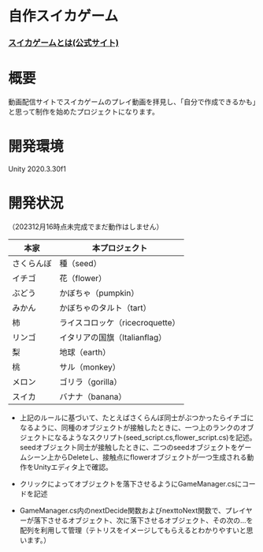 # 自作スイカゲーム

### [スイカゲームとは(公式サイト)](https://store-jp.nintendo.com/list/software/70010000043363.html)

# 概要
動画配信サイトでスイカゲームのプレイ動画を拝見し、「自分で作成できるかも」と思って制作を始めたプロジェクトになります。

# 開発環境
Unity 2020.3.30f1

# 開発状況
（202312月16時点未完成でまだ動作はしません）

| 本家 | 本プロジェクト |
| ---- | ---- |
| さくらんぼ | 種（seed） |
| イチゴ | 花（flower） |
| ぶどう | かぼちゃ（pumpkin）|
| みかん | かぼちゃのタルト（tart） |
| 柿 | ライスコロッケ（ricecroquette） |
| リンゴ | イタリアの国旗（Italianflag）|
| 梨 | 地球（earth） |
| 桃 | サル（monkey）|
| メロン | ゴリラ（gorilla） |
| スイカ | バナナ（banana） |

- 上記のルールに基づいて、たとえばさくらんぼ同士がぶつかったらイチゴになるように、同種のオブジェクトが接触したときに、一つ上のランクのオブジェクトになるようなスクリプト(seed_script.cs,flower_script.cs)を記述。
seedオブジェクト同士が接触したときに、二つのseedオブジェクトをゲームシーン上からDeleteし、接触点にflowerオブジェクトが一つ生成される動作をUnityエディタ上で確認。

- クリックによってオブジェクトを落下させるようにGameManager.csにコードを記述
- GameManager.cs内のnextDecide関数およびnexttoNext関数で、プレイヤーが落下させるオブジェクト、次に落下させるオブジェクト、その次の…を配列を利用して管理（テトリスをイメージしてもらえるとわかりやすいと思います。）
